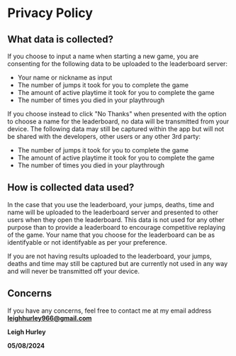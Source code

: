 # Privacy Policy

## What data is collected?
If you choose to input a name when starting a new game, you are consenting for the following data to be uploaded to the leaderboard server:
- Your name or nickname as input
- The number of jumps it took for you to complete the game
- The amount of active playtime it took for you to complete the game
- The number of times you died in your playthrough

If you choose instead to click "No Thanks" when presented with the option to choose a name for the leaderboard, no data will be transmitted from your device. The following data may still be captured within the app but will not be shared with the developers, other users or any other 3rd party:
- The number of jumps it took for you to complete the game
- The amount of active playtime it took for you to complete the game
- The number of times you died in your playthrough

## How is collected data used?
In the case that you use the leaderboard, your jumps, deaths, time and name will be uploaded to the leaderboard server and presented to other users when they open the leaderboard. This data is not used for any other purpose than to provide a leaderboard to encourage competitive replaying of the game. Your name that you choose for the leaderboard can be as identifyable or not identifyable as per your preference.

If you are not having results uploaded to the leaderboard, your jumps, deaths and time may still be captured but are currently not used in any way and will never be transmitted off your device.

## Concerns
If you have any concerns, feel free to contact me at my email address **leighhurley966@gmail.com**

**Leigh Hurley**

**05/08/2024**
